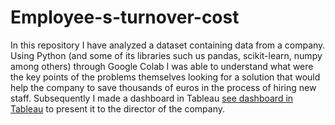 # Employee-s-turnover-cost
In this repository I have analyzed a dataset containing data from a company. Using Python (and some of its libraries such us pandas, scikit-learn, numpy among others) through Google Colab I was able to understand what were the key points of the problems themselves looking for a solution that would help the company to save thousands of euros in the process of hiring new staff. 
Subsequently I made a dashboard in Tableau [see dashboard in Tableau](https://public.tableau.com/shared/QPXYK3S26?:display_count=n&:origin=viz_share_link) to present it to the director of the company. 
